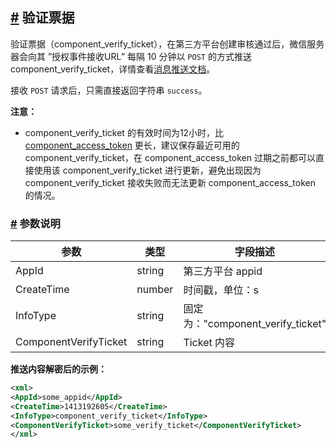 ## [#](#验证票据) 验证票据

验证票据（component\_verify\_ticket），在第三方平台创建审核通过后，微信服务器会向其 ”授权事件接收URL” 每隔 10 分钟以 `POST` 的方式推送 component\_verify\_ticket，详情查看[消息推送文档](https://developers.weixin.qq.com/doc/oplatform/Third-party_Platforms/2.0/api/Before_Develop/message_push.html)。

接收 `POST` 请求后，只需直接返回字符串 `success`。

**注意：**

+   component\_verify\_ticket 的有效时间为12小时，比 [component\_access\_token](https://developers.weixin.qq.com/doc/oplatform/Third-party_Platforms/2.0/api/ThirdParty/token/component_access_token.html) 更长，建议保存最近可用的component\_verify\_ticket，在 component\_access\_token 过期之前都可以直接使用该 component\_verify\_ticket 进行更新，避免出现因为 component\_verify\_ticket 接收失败而无法更新 component\_access\_token 的情况。

### [#](#参数说明) 参数说明

| 参数 | 类型 | 字段描述 |
| --- | --- | --- |
| AppId | string | 第三方平台 appid |
| CreateTime | number | 时间戳，单位：s |
| InfoType | string | 固定为："component\_verify\_ticket" |
| ComponentVerifyTicket | string | Ticket 内容 |

**推送内容解密后的示例：**

```xml
<xml>
<AppId>some_appid</AppId>
<CreateTime>1413192605</CreateTime>
<InfoType>component_verify_ticket</InfoType>
<ComponentVerifyTicket>some_verify_ticket</ComponentVerifyTicket>
</xml>
```